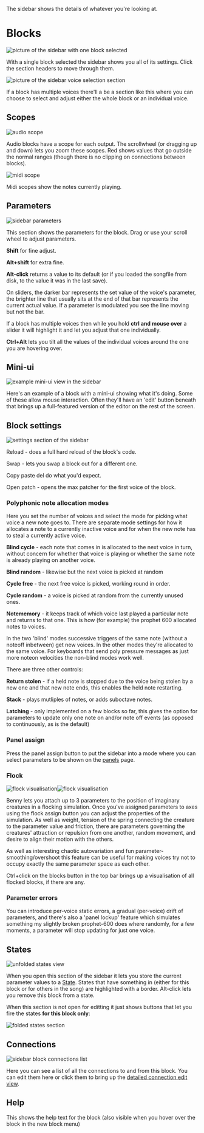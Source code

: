 The sidebar shows the details of whatever you're looking at.

# Blocks

![picture of the sidebar with one block selected](assets/screenshots/sidebar_block.png)

With a single block selected the sidebar shows you all of its settings. Click the section headers to move through them.

![picture of the sidebar voice selection section](assets/screenshots/sidebar_voice_selection.png)

If a block has multiple voices there'll a be a section like this where you can choose to select and adjust either the whole block or an individual voice.

## Scopes

![audio scope](assets/screenshots/sidebar_scope_audio.png)

Audio blocks have a scope for each output. The scrollwheel (or dragging up and down) lets you zoom these scopes. Red shows values that go outside the normal ranges (though there is no clipping on connections between blocks).

![midi scope](assets/screenshots/sidebar_scope_midi.png)

Midi scopes show the notes currently playing.

## Parameters

![sidebar parameters](assets/screenshots/sidebar_parameters.png)

This section shows the parameters for the block. Drag or use your scroll wheel to adjust parameters. 

**Shift** for fine adjust.

**Alt+shift** for extra fine. 

**Alt-click** returns a value to its default (or if you loaded the songfile from disk, to the value it was in the last save).

On sliders, the darker bar represents the set value of the voice's parameter, the brighter line that usually sits at the end of that bar represents the current actual value. If a parameter is modulated you see the line moving but not the bar.

If a block has multiple voices then while you hold **ctrl and mouse over** a slider it will highlight it and let you adjust that one individually. 

**Ctrl+Alt** lets you tilt all the values of the individual voices around the one you are hovering over.

## Mini-ui

![example mini-ui view in the sidebar](assets/screenshots/sidebar_miniui.png)

Here's an example of a block with a mini-ui showing what it's doing. Some of these allow mouse interaction. Often they'll have an 'edit' button beneath that brings up a full-featured version of the editor on the rest of the screen.

## Block settings

![settings section of the sidebar](assets/screenshots/sidebar_settings.png)

Reload - does a full hard reload of the block's code.

Swap - lets you swap a block out for a different one.

Copy paste del do what you'd expect.

Open patch - opens the max patcher for the first voice of the block.

### Polyphonic note allocation modes

Here you set the number of voices and select the mode for picking what voice a new note goes to. There are separate mode settings for how it allocates a note to a currently inactive voice and for when the new note has to steal a currently active voice.

**Blind cycle** - each note that comes in is allocated to the next voice in turn, without concern for whether that voice is playing or whether the same note is already playing on another voice.

**Blind random** - likewise but the next voice is picked at random

**Cycle free** - the next free voice is picked, working round in order.

**Cycle random** - a voice is picked at random from the currently unused ones.

**Notememory** - it keeps track of which voice last played a particular note and returns to that one. This is how (for example) the prophet 600 allocated notes to voices.

In the two 'blind' modes successive triggers of the same note (without a noteoff inbetween) get new voices. In the other modes they're allocated to the same voice. For keyboards that send poly pressure messages as just more noteon velocities the non-blind modes work well.

There are three other controls:

**Return stolen** - if a held note is stopped due to the voice being stolen by a new one and that new note ends, this enables the held note restarting.

**Stack** - plays mutliples of notes, or adds suboctave notes.

**Latching** - only implemented on a few blocks so far, this gives the option for parameters to update only one note on and/or note off events (as opposed to continuously, as is the default)

### Panel assign

Press the panel assign button to put the sidebar into a mode where you can select parameters to be shown on the [panels](panels.md) page.

### Flock

![flock visualisation](assets/screenshots/flock_crop_1.gif)![flock visualisation](assets/screenshots/flock_crop_2.gif)


Benny lets you attach up to 3 parameters to the position of imaginary creatures in a flocking simulation. Once you've assigned parameters to axes using the flock assign button you can adjust the properties of the simulation. As well as weight, tension of the spring connecting the creature to the parameter value and friction, there are parameters governing the creatures' attraction or repulsion from one another, random movement, and desire to align their motion with the others.

As well as interesting chaotic autovariation and fun parameter-smoothing/overshoot this feature can be useful for making voices try not to occupy exactly the same parameter space as each other.

Ctrl+click on the blocks button in the top bar brings up a visualisation of all flocked blocks, if there are any.

### Parameter errors

You can introduce per-voice static errors, a gradual (per-voice) drift of parameters, and there's also a 'panel lockup' feature which simulates something my slightly broken prophet-600 does where randomly, for a few moments, a parameter will stop updating for just one voice.

## States

![unfolded states view](assets/screenshots/sidebar_states_edit.png)

When you open this section of the sidebar it lets you store the current parameter values to a [State](states.md). States that have something in (either for this block or for others in the song) are highlighted with a border. Alt-click lets you remove this block from a state.

When this section is not open for editting it just shows buttons that let you fire the states **for this block only**:

![folded states section](assets/screenshots/sidebar_states_folded.png)

## Connections

![sidebar block connections list](assets/screenshots/sidebar_block_connections.png)

Here you can see a list of all the connections to and from this block. You can edit them here or click them to bring up the [detailed connection edit view](connections.md).

## Help

This shows the help text for the block (also visible when you hover over the block in the new block menu)